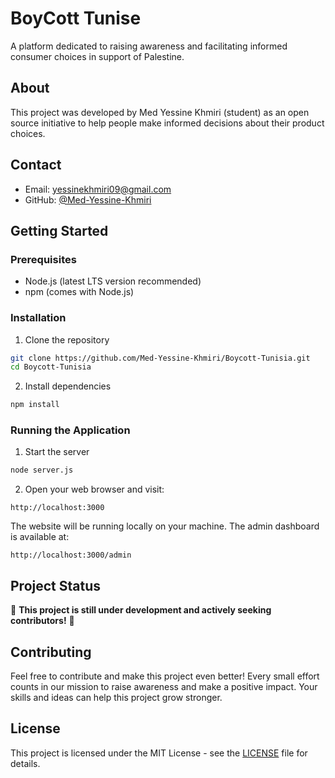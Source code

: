 # BoyCott Tunise

A platform dedicated to raising awareness and facilitating informed consumer choices in support of Palestine.

## About

This project was developed by Med Yessine Khmiri (student) as an open source initiative to help people make informed decisions about their product choices.

## Contact

- Email: yessinekhmiri09@gmail.com
- GitHub: [@Med-Yessine-Khmiri](https://github.com/Med-Yessine-Khmiri)

## Getting Started

### Prerequisites

- Node.js (latest LTS version recommended)
- npm (comes with Node.js)

### Installation

1. Clone the repository

```bash
git clone https://github.com/Med-Yessine-Khmiri/Boycott-Tunisia.git
cd Boycott-Tunisia
```

2. Install dependencies

```bash
npm install
```

### Running the Application

1. Start the server

```bash
node server.js
```

2. Open your web browser and visit:

```
http://localhost:3000
```

The website will be running locally on your machine. The admin dashboard is available at:

```
http://localhost:3000/admin
```

## Project Status

🚧 **This project is still under development and actively seeking contributors!** 🚧

## Contributing

Feel free to contribute and make this project even better! Every small effort counts in our mission to raise awareness and make a positive impact. Your skills and ideas can help this project grow stronger.

## License

This project is licensed under the MIT License - see the [LICENSE](LICENSE) file for details.
